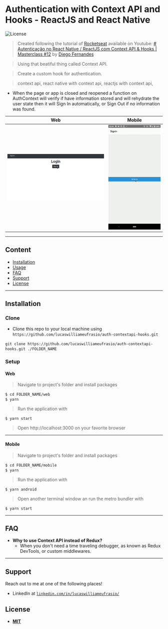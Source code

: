 # Authentication with Context API and Hooks - ReactJS and React Native

![License](http://img.shields.io/:license-mit-blue.svg?style=flat-square)

> Created following the tutorial of [Rocketseat](https://www.youtube.com/channel/UCSfwM5u0Kce6Cce8_S72olg) available on Youtube: [# Autenticação no React Native / ReactJS com Context API & Hooks | Masterclass #12](https://youtu.be/KISMYYXSIX8) by [Diego Fernandes](https://github.com/diego3g)

> Using that beatiful thing called Context API.

> Create a custom hook for authentication.

> context api, react native with context api, reactjs with context api,

- When the page or app is closed and reopened a function on AuthContext will verify if have information stored and will rehydrate the user state then it will Sign In automatically, or Sign Out if no information was found.


| Web  | Mobile |
| ------------- | ------------- |
| ![Showing auth feature on web application](https://raw.githubusercontent.com/lucaswilliameufrasio/auth-contextapi-hooks/assets/reactjs-auth-contextapi.gif) | ![Showing auth feature on mobile application](https://raw.githubusercontent.com/lucaswilliameufrasio/auth-contextapi-hooks/assets/reactnative-auth-contextapi.gif)  |

---

## Content


- [Installation](#installation)
- [Usage](#usage)
- [FAQ](#faq)
- [Support](#support)
- [License](#license)


---

## Installation

### Clone

- Clone this repo to your local machine using `https://github.com/lucaswilliameufrasio/auth-contextapi-hooks.git`

```shell
git clone https://github.com/lucaswilliameufrasio/auth-contextapi-hooks.git ./FOLDER_NAME
```

### Setup

#### Web
> Navigate to project's folder and install packages

```shell
$ cd FOLDER_NAME/web
$ yarn
```

> Run the application with

```shell
$ yarn start
```

> Open http://localhost:3000 on your favorite browser

---

#### Mobile
> Navigate to project's folder and install packages

```shell
$ cd FOLDER_NAME/mobile
$ yarn
```

> Run the application with

```shell
$ yarn android
```

> Open another terminal window an run the metro bundler with

```shell
$ yarn start
```

---

## FAQ

- **Why to use Context API instead of Redux?**
    - When you don't need a time traveling debugger, as known as Redux DevTools, or custom middlewares.

---

## Support

Reach out to me at one of the following places!

- LinkedIn at <a  href="https://www.linkedin.com/in/lucaswilliameufrasio/"  target="_blank">`linkedin.com/in/lucaswilliameufrasio/`</a>

## License

- **[MIT](http://opensource.org/licenses/mit-license.php)**